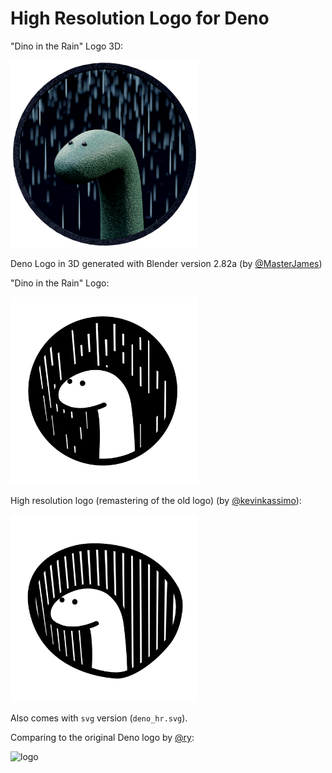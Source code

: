 # High Resolution Logo for Deno

"Dino in the Rain" Logo 3D:

<img src="Blender/V_2-82a/Images/DenoLogo3D-cmp-025_1k.png" alt="Deno Logo 3D" width="300"/>

Deno Logo in 3D generated with Blender version 2.82a (by [@MasterJames](https://github.com/MasterJames))

"Dino in the Rain" Logo:

<img src="deno_hr_circle.png" alt="logo" width="300"/>

High resolution logo (remastering of the old logo) (by [@kevinkassimo](https://github.com/kevinkassimo)):

<img src="deno_hr.png" alt="logo" width="300"/>

Also comes with `svg` version (`deno_hr.svg`).

Comparing to the original Deno logo by [@ry](https://github.com/ry):

<img src="https://deno.land/images/deno_logo.png" alt="logo" width="300"/>
